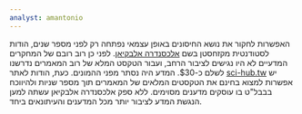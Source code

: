 ```yaml
---
analyst: amantonio
---
```


האפשרות לחקור את נושא החיסונים באופן עצמאי נפתחה רק לפני מספר שנים, הודות לסטודנטית מקזחסטן בשם [אלכסנדרה אלבקיאן](https://he.wikipedia.org/wiki/אלכסנדרה_אלבקיאן). לפני כן רוב רובם של המחקרים המדעיים לא היו נגישים לציבור הרחב, ועבור הטקסט המלא של רוב המאמרים נדרשנו לשלם כ-$30. המדע היה נסתר מפני ההמונים. כעת, הודות לאתר [sci-hub.tw](https://he.wikipedia.org/wiki/Sci-Hub) יש אפשרות למצוא בחינם את הטקסטים המלאים של המאמרים תוך מספר שניות ולהיווכח בבבל"ט בו עוסקים מדענים מסוימים.
ללא ספק אלכסנדרה אלבקיאן עשתה למען הנגשת המדע לציבור יותר מכל המדענים והעיתונאים ביחד.

